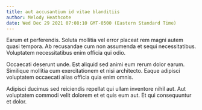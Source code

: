 ```yaml
---
title: aut accusantium id vitae blanditiis
author: Melody Heathcote
date: Wed Dec 29 2021 07:08:10 GMT-0500 (Eastern Standard Time)
---
```

Earum et perferendis. Soluta mollitia vel error placeat rem magni autem quasi tempora. Ab recusandae cum non assumenda et sequi necessitatibus. Voluptatem necessitatibus enim officia qui odio.

 Occaecati deserunt unde. Est aliquid sed animi eum rerum dolor earum. Similique mollitia cum exercitationem et nisi architecto. Eaque adipisci voluptatem occaecati alias officia quia enim omnis.

 Adipisci ducimus sed reiciendis repellat qui ullam inventore nihil aut. Aut voluptatem commodi velit dolorem et et quis eum aut. Et qui consequuntur et dolor.
